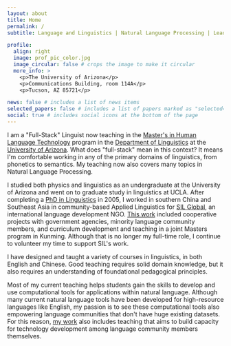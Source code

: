 ```yaml
---
layout: about
title: Home
permalink: /
subtitle: Language and Linguistics | Natural Language Processing | Leadership

profile:
  align: right
  image: prof_pic_color.jpg
  image_circular: false # crops the image to make it circular
  more_info: >
    <p>The University of Arizona</p>
    <p>Communications Building, room 114A</p>
    <p>Tucson, AZ 85721</p>

news: false # includes a list of news items
selected_papers: false # includes a list of papers marked as "selected={true}"
social: true # includes social icons at the bottom of the page
---
```


I am a "Full-Stack" Linguist now teaching in the [Master's in Human Language Technology](https://uazhlt.github.io/) program in the [Department of Linguistics](https://linguistics.arizona.edu/) at the [University of Arizona](https://arizona.edu). What does "full-stack" mean in this context? It means I'm comfortable working in any of the primary domains of linguistics, from phonetics to semantics. My teaching now also covers many topics in Natural Language Processing.

I studied both physics and linguistics as an undergraduate at the University of Arizona and went on to graduate study in linguistics at UCLA. After completing a [PhD in Linguistics](https://linguistics.ucla.edu/ericjackson_dissertation2005/) in 2005, I worked in southern China and Southeast Asia in community-based Applied Linguistics for [SIL Global](https://www.sil.org), an international language development NGO. [This work](https://www.sil.org/contributor/jackson-eric-m) included cooperative projects with government agencies, minority language community members, and curriculum development and teaching in a joint Masters program in Kunming. Although that is no longer my full-time role, I continue to volunteer my time to support SIL's work.

I have designed and taught a variety of courses in linguistics, in both English and Chinese. Good teaching requires solid domain knowledge, but it also requires an understanding of foundational pedagogical principles.

Most of my current teaching helps students gain the skills to develop and use computational tools for applications within natural language. Although many current natural language tools have been developed for high-resource languages like English, my passion is to see these computational tools also empowering language communities that don't have huge existing datasets. For this reason, [my work](https://euangeleo.github.io/projects/) also includes teaching that aims to build capacity for technology development among language community members themselves.
